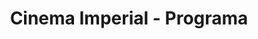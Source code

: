 ---
ref: sol-111-0000
title: "Cinema Imperial - Programa"
author_name: ["unknown author"]
publisher: ["Cinema Imperial"]
year: "unknown date"
origin: Portugal
formats: ["programme"]
disciplines: ["graphic-design"]
tags:
layout: artifact
status: ["scan"]
published: false
int_published: false
image_count:
date_added: 2023-06-16
batch:
---
